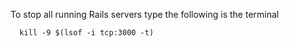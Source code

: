 To stop all running Rails servers type the following is the terminal

```shell
  kill -9 $(lsof -i tcp:3000 -t)
```
